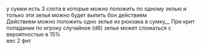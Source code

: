у сумки есть 3 слота в которые можно положить по одному зелью и только эти зелья можно будет выпить бон действием <br>
Действием можно положить одно зелье из рюкзака в сумку__
При крит попадании по игроку случайное (d6) зелье может сломаться с вероятностью в 15% <br />
вес 2 фнт